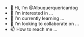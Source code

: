 - 👋 Hi, I’m @Albuquerquericardog
- 👀 I’m interested in ...
- 🌱 I’m currently learning ...
- 💞️ I’m looking to collaborate on ...
- 📫 How to reach me ...

<!---
Albuquerquericardog/Albuquerquericardog is a ✨ special ✨ repository because its `README.md` (this file) appears on your GitHub profile.
You can click the Preview link to take a look at your changes.
--->

